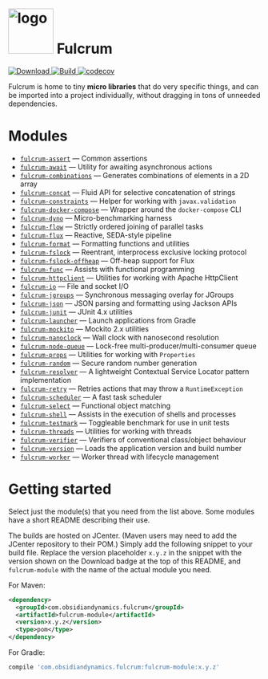 <img src="https://raw.githubusercontent.com/wiki/obsidiandynamics/fulcrum/images/fulcrum-logo.png" width="90px" alt="logo"/> Fulcrum
===
[![Download](https://api.bintray.com/packages/obsidiandynamics/fulcrum/fulcrum-shell/images/download.svg) ](https://bintray.com/obsidiandynamics/fulcrum/fulcrum-shell/_latestVersion)
[![Build](https://travis-ci.org/obsidiandynamics/fulcrum.svg?branch=master) ](https://travis-ci.org/obsidiandynamics/fulcrum#)
[![codecov](https://codecov.io/gh/obsidiandynamics/fulcrum/branch/master/graph/badge.svg)](https://codecov.io/gh/obsidiandynamics/fulcrum)

Fulcrum is home to tiny **micro libraries** that do very specific things, and can be imported into a project individually, without dragging in tons of unneeded dependencies.

# Modules
* [`fulcrum-assert`](https://github.com/obsidiandynamics/fulcrum/tree/master/assert) — Common assertions
* [`fulcrum-await`](https://github.com/obsidiandynamics/fulcrum/tree/master/await) — Utility for awaiting asynchronous actions
* [`fulcrum-combinations`](https://github.com/obsidiandynamics/fulcrum/tree/master/combinations) — Generates combinations of elements in a 2D array
* [`fulcrum-concat`](https://github.com/obsidiandynamics/fulcrum/tree/master/concat) — Fluid API for selective concatenation of strings
* [`fulcrum-constraints`](https://github.com/obsidiandynamics/fulcrum/tree/master/constraints) — Helper for working with `javax.validation`
* [`fulcrum-docker-compose`](https://github.com/obsidiandynamics/fulcrum/tree/master/docker-compose) — Wrapper around the `docker-compose` CLI
* [`fulcrum-dyno`](https://github.com/obsidiandynamics/fulcrum/tree/master/dyno) — Micro-benchmarking harness
* [`fulcrum-flow`](https://github.com/obsidiandynamics/fulcrum/tree/master/flow) — Strictly ordered joining of parallel tasks
* [`fulcrum-flux`](https://github.com/obsidiandynamics/fulcrum/tree/master/flux) — Reactive, SEDA-style pipeline
* [`fulcrum-format`](https://github.com/obsidiandynamics/fulcrum/tree/master/format) — Formatting functions and utilities
* [`fulcrum-fslock`](https://github.com/obsidiandynamics/fulcrum/tree/master/fslock) — Reentrant, interprocess exclusive locking protocol
* [`fulcrum-fslock-offheap`](https://github.com/obsidiandynamics/fulcrum/tree/master/fslock-offheap) — Off-heap support for Flux
* [`fulcrum-func`](https://github.com/obsidiandynamics/fulcrum/tree/master/func) — Assists with functional programming
* [`fulcrum-httpclient`](https://github.com/obsidiandynamics/fulcrum/tree/master/httpclient) — Utilities for working with Apache HttpClient
* [`fulcrum-io`](https://github.com/obsidiandynamics/fulcrum/tree/master/io) — File and socket I/O
* [`fulcrum-jgroups`](https://github.com/obsidiandynamics/fulcrum/tree/master/jgroups) — Synchronous messaging overlay for JGroups
* [`fulcrum-json`](https://github.com/obsidiandynamics/fulcrum/tree/master/json) — JSON parsing and formatting using Jackson APIs
* [`fulcrum-junit`](https://github.com/obsidiandynamics/fulcrum/tree/master/junit) — JUnit 4.x utilities
* [`fulcrum-launcher`](https://github.com/obsidiandynamics/fulcrum/tree/master/launcher) — Launch applications from Gradle
* [`fulcrum-mockito`](https://github.com/obsidiandynamics/fulcrum/tree/master/mockito) — Mockito 2.x utilities
* [`fulcrum-nanoclock`](https://github.com/obsidiandynamics/fulcrum/tree/master/nanoclock) — Wall clock with nanosecond resolution
* [`fulcrum-node-queue`](https://github.com/obsidiandynamics/fulcrum/tree/master/node-queue) — Lock-free multi-producer/multi-consumer queue
* [`fulcrum-props`](https://github.com/obsidiandynamics/fulcrum/tree/master/props) — Utilities for working with `Properties`
* [`fulcrum-random`](https://github.com/obsidiandynamics/fulcrum/tree/master/random) — Secure random number generation
* [`fulcrum-resolver`](https://github.com/obsidiandynamics/fulcrum/tree/master/resolver) — A lightweight Contextual Service Locator pattern implementation
* [`fulcrum-retry`](https://github.com/obsidiandynamics/fulcrum/tree/master/retry) — Retries actions that may throw a `RuntimeException`
* [`fulcrum-scheduler`](https://github.com/obsidiandynamics/fulcrum/tree/master/scheduler) — A fast task scheduler
* [`fulcrum-select`](https://github.com/obsidiandynamics/fulcrum/tree/master/select) — Functional object matching
* [`fulcrum-shell`](https://github.com/obsidiandynamics/fulcrum/tree/master/shell) — Assists in the execution of shells and processes
* [`fulcrum-testmark`](https://github.com/obsidiandynamics/fulcrum/tree/master/testmark) — Toggleable benchmark for use in unit tests
* [`fulcrum-threads`](https://github.com/obsidiandynamics/fulcrum/tree/master/threads) — Utilities for working with threads
* [`fulcrum-verifier`](https://github.com/obsidiandynamics/fulcrum/tree/master/verifier) — Verifiers of conventional class/object behaviour
* [`fulcrum-version`](https://github.com/obsidiandynamics/fulcrum/tree/master/version) — Loads the application version and build number
* [`fulcrum-worker`](https://github.com/obsidiandynamics/fulcrum/tree/master/worker) — Worker thread with lifecycle management

# Getting started
Select just the module(s) that you need from the list above. Some modules have a short README describing their use.

The builds are hosted on JCenter. (Maven users may need to add the JCenter repository to their POM.) Simply add the following snippet to your build file. Replace the version placeholder `x.y.z` in the snippet with the version shown on the Download badge at the top of this README, and `fulcrum-module` with the name of the actual module you need.

For Maven:

```xml
<dependency>
  <groupId>com.obsidiandynamics.fulcrum</groupId>
  <artifactId>fulcrum-module</artifactId>
  <version>x.y.z</version>
  <type>pom</type>
</dependency>
```

For Gradle:

```groovy
compile 'com.obsidiandynamics.fulcrum:fulcrum-module:x.y.z'
```
